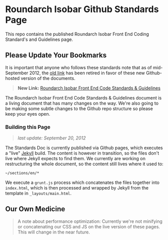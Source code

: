 # Roundarch Isobar Github Standards Page

This repo contains the published Roundarch Isobar Front End Coding Standard's and Guidelines page.

## Please Update Your Bookmarks

It is important that anyone who follows these standards note that as of mid-September 2012, the [old link](http://na.isobar.com/standards) has been retired in favor of these new Github-hosted version of the documents. 

> **New Link:** [Roundarch Isobar Front End Code Standards & Guidelines](http://isobar-idev.github.com/code-standards)

The Roundarch Isobar Front End Code Standards & Guidelines document is a living document that has many changes on the way. We're also going to be making some subtle changes to the Github repo structure so please keep your eyes open.

### Building this Page ###

> *last update: September 20, 2012*

The Standards Doc is currently published via Github pages, which executes a "live" [Jekyll](http://jekyllrb.com/) build. The content is however in transition, so the files don't live where Jekyll expects to find them. We currently are working on restructuring the whole document, so the content still lives where it used to:

    ~/sections/en/*

We execute a `grunt.js` process which concatenates the files together into `index.html`, which is then processed and wrapped by Jekyll from the template in `_layouts/main.html`.

## Our Own Medicine

> A note about performance optimization: Currently we're not minifying or concatenating our CSS and JS on the live version of these pages. This will change in the near future.

